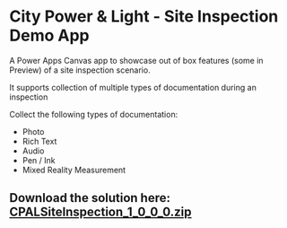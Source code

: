 # City Power & Light - Site Inspection Demo App

A Power Apps Canvas app to showcase out of box features (some in Preview) of a site inspection scenario.

It supports collection of multiple types of documentation during an inspection

Collect the following types of documentation:
* Photo
* Rich Text
* Audio
* Pen / Ink
* Mixed Reality Measurement

## Download the solution here: [CPALSiteInspection_1_0_0_0.zip](https://github.com/jenschristianschroder/Site-Inspection-Canvas-App/files/5286965/CPALSiteInspection_1_0_0_0.zip)
